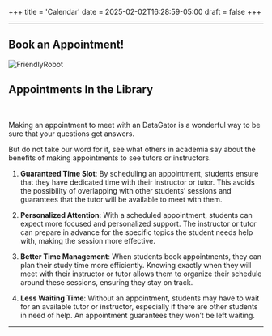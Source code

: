 +++
title = 'Calendar'
date = 2025-02-02T16:28:59-05:00
draft = false
+++

---

## Book an Appointment!

![FriendlyRobot](/images/main/dashboard_04.png)

## Appointments In the Library


<!-- Google Calendar Appointment Scheduling begin -->
<link href="https://calendar.google.com/calendar/scheduling-button-script.css" rel="stylesheet">
<script src="https://calendar.google.com/calendar/scheduling-button-script.js" async></script>
<script>
(function() {
  var target = document.currentScript;
  window.addEventListener('load', function() {
    calendar.schedulingButton.load({
      url: 'https://calendar.google.com/calendar/appointments/schedules/AcZssZ1bAzyK-y_whxBNzwSWylpaJOc6P7uzqgpQwFksHpOsP5OwBX3Z3VJj4RsMr46pVhf2GD8YRsFD?gv=true',
      color: '#039BE5',
      label: 'Book an appointment',
      target,
    });
  });
})();
</script>
<!-- end Google Calendar Appointment Scheduling -->

<!-- add a line drop -->
<center> &#x200B; </center>

Making an appointment to meet with an DataGator is a wonderful way to be sure that your questions get answers.

But do not take our word for it, see what others in academia say about the benefits of making appointments to see tutors or instructors.

1. **Guaranteed Time Slot**: By scheduling an appointment, students ensure that they have dedicated time with their instructor or tutor. This avoids the possibility of overlapping with other students’ sessions and guarantees that the tutor will be available to meet with them.

2. **Personalized Attention**: With a scheduled appointment, students can expect more focused and personalized support. The instructor or tutor can prepare in advance for the specific topics the student needs help with, making the session more effective.

3. **Better Time Management**: When students book appointments, they can plan their study time more efficiently. Knowing exactly when they will meet with their instructor or tutor allows them to organize their schedule around these sessions, ensuring they stay on track.

4. **Less Waiting Time**: Without an appointment, students may have to wait for an available tutor or instructor, especially if there are other students in need of help. An appointment guarantees they won’t be left waiting.

---
